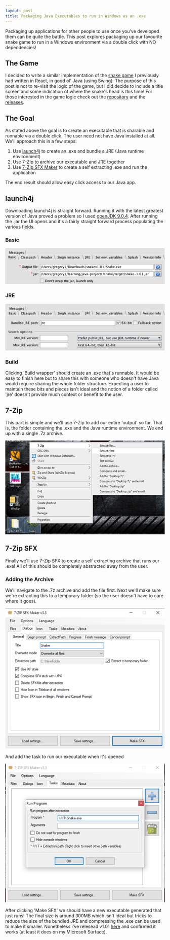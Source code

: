 ```yaml
---
layout: post
title: Packaging Java Executables to run in Windows as an .exe
---
```


Packaging up applications for other people to use once you've developed them can be quite the battle. This post explores packaging up our favourite snake game to run in a Windows environment via a double click with NO dependencies!

## The Game

I decided to write a similar implementation of the [snake game](https://sgregory8.github.io/SNAKE_-_React/) I previously had written in React, in good ol' Java (using Swing). The purpose of this post is not to re-visit the logic of the game, but I did decide to include a title screen and some indication of where the snake's head is this time! For those interested in the game logic check out the [repository](https://github.com/sgregory8/java-snake) and the [releases](https://github.com/sgregory8/java-snake/releases).

## The Goal

As stated above the goal is to create an executable that is sharable and runnable via a double click. The user need not have Java installed at all. We'll approach this in a few steps:

1. Use [launch4j](http://launch4j.sourceforge.net/) to create an .exe and bundle a JRE (Java runtime environment)
2. Use [7-Zip](https://www.7-zip.org/) to archive our executable and JRE together
3. Use [7-Zip SFX Maker](https://sourceforge.net/projects/sfx-maker/) to create a self extracting .exe and run the application

The end result should allow easy click access to our Java app.

## launch4j

Downloading launch4j is straight forward. Running it with the latest greatest version of Java proved a problem so I used [openJDK 9.0.4](https://jdk.java.net/archive/). After running the .jar the UI opens and it's a fairly straight forward process populating the various fields.

### Basic

![launch4j basic configuration](/images/launch4j_basic.png)

### JRE

![launch4j basic configuration](/images/launch4j_jre.png)

### Build

Clicking 'Build wrapper' should create an .exe that's runnable. It would be easy to finish here but to share this with someone who doesn't have Java would require sharing the whole folder structure. Expecting a user to maintain these bits and pieces isn't ideal and the notion of a folder called 'jre' doesn't provide much context or benefit to the user.

## 7-Zip

This part is simple and we'll use 7-Zip to add our entire 'output' so far. That is, the folder containing the .exe and the Java runtime environment. We end up with a single .7z archive.

![launch4j basic configuration](/images/7Zip_archive.png)

## 7-Zip SFX

Finally we'll use 7-Zip SFX to create a self extracting archive that runs our .exe! All of this should be completely abstracted away from the user.

### Adding the Archive

We'll navigate to the .7z archive and add the file first. Next we'll make sure we're extracting this to a temporary folder (so the user doesn't have to care where it goes).

![launch4j basic configuration](/images/7Zip_SFX_dialogs.png)

And add the task to run our executable when it's opened

![launch4j basic configuration](/images/7Zip_SFX_task.png)

After clicking 'Make SFX' we should have a new executable generated that just runs! The final size is around 300MB which isn't ideal but tricks to reduce the size of the bundled JRE and compressing the .exe can be used to make it smaller. Nonetheless i've relesead v1.01 [here](https://github.com/sgregory8/java-snake/releases/tag/1.01) and confirmed it works (at least it does on my Microsoft Surface).
